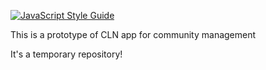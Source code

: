 [![JavaScript Style Guide](https://cdn.rawgit.com/standard/standard/master/badge.svg)](https://github.com/standard/standard)

This is a prototype of CLN app for community management

It's a temporary repository!
